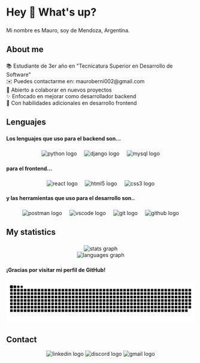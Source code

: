 <h1 align="left">Hey 👋 What's up?</h1>

###

<p align="left">Mi nombre es Mauro, soy de Mendoza, Argentina.</p>

###

<h2 align="left">About me</h2>

###

<p align="left">📚 Estudiante de 3er año en "Tecnicatura Superior en Desarrollo de Software"<br>✉️ Puedes contactarme en: mauroberni002@gmail.com<br>🤝 Abierto a colaborar en nuevos proyectos<br>✨ Enfocado en mejorar como desarrollador backend<br>🎯 Con habilidades adicionales en desarrollo frontend</p>

###

<h2 align="left">Lenguajes</h2>

###

<h4 align="left">Los lenguajes que uso para el backend son...</h4>

###

<div align="center">
  <img src="https://cdn.jsdelivr.net/gh/devicons/devicon/icons/python/python-original.svg" height="50" alt="python logo"  />
  <img width="12" />
  <img src="https://cdn.jsdelivr.net/gh/devicons/devicon/icons/django/django-plain.svg" height="50" alt="django logo"  />
  <img width="12" />
  <img src="https://cdn.jsdelivr.net/gh/devicons/devicon/icons/mysql/mysql-original.svg" height="50" alt="mysql logo"  />
</div>

###

<h4 align="left">para el frontend...</h4>

###

<div align="center">
  <img src="https://cdn.jsdelivr.net/gh/devicons/devicon/icons/react/react-original.svg" height="50" alt="react logo"  />
  <img width="12" />
  <img src="https://cdn.jsdelivr.net/gh/devicons/devicon/icons/html5/html5-original.svg" height="50" alt="html5 logo"  />
  <img width="12" />
  <img src="https://cdn.jsdelivr.net/gh/devicons/devicon/icons/css3/css3-original.svg" height="50" alt="css3 logo"  />
</div>

###

<h4 align="left">y las herramientas que uso para el desarrollo son..</h4>

###

<div align="center">
  <img src="https://cdn.simpleicons.org/postman/FF6C37" height="50" alt="postman logo"  />
  <img width="12" />
  <img src="https://cdn.jsdelivr.net/gh/devicons/devicon/icons/vscode/vscode-original.svg" height="50" alt="vscode logo"  />
  <img width="12" />
  <img src="https://cdn.jsdelivr.net/gh/devicons/devicon/icons/git/git-original.svg" height="50" alt="git logo"  />
  <img width="12" />
  <img src="https://skillicons.dev/icons?i=github" height="50" alt="github logo"  />
</div>

###


###

<h2 align="left">My statistics</h2>

###

<div align="center">
  <img src="https://github-readme-stats.vercel.app/api?username=Mauro-707&hide_title=false&hide_rank=false&show_icons=true&include_all_commits=true&count_private=true&disable_animations=false&theme=tokyonight&locale=es&hide_border=true&order=1" height="200" alt="stats graph" /> <br>
  <img src="https://github-readme-stats.vercel.app/api/top-langs?username=Mauro-707&locale=es&hide_title=false&layout=compact&card_width=320&langs_count=6&theme=tokyonight&hide_border=true&order=2" height="200" alt="languages graph"  />
</div>

###

<h4 align="left">¡Gracias por visitar mi perfil de GitHub!</h4>

###

![snake gif](https://github.com/Mauro-707/Mauro-707/blob/output/github-contribution-grid-snake-dark.svg)




###

<h2 align="left">Contact</h2>


<div align="center">
  <img src="https://raw.githubusercontent.com/maurodesouza/profile-readme-generator/master/src/assets/icons/social/linkedin/default.svg" width="62" height="50" alt="linkedin logo"  />
  <img src="https://raw.githubusercontent.com/maurodesouza/profile-readme-generator/master/src/assets/icons/social/discord/default.svg" width="62" height="50" alt="discord logo"  />
  <img src="https://raw.githubusercontent.com/maurodesouza/profile-readme-generator/master/src/assets/icons/social/gmail/default.svg" width="62" height="50" alt="gmail logo"  />
</div>

